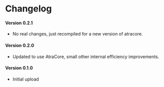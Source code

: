 ﻿Changelog
================

#### Version 0.2.1
* No real changes, just recompiled for a new version of atracore.

#### Version 0.2.0
* Updated to use AtraCore, small other internal efficiency improvements.

#### Version 0.1.0
* Initial upload